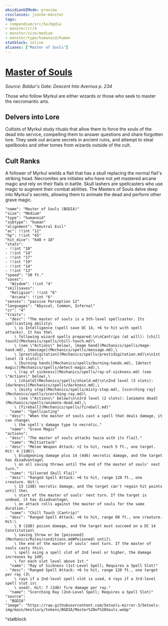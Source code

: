 ```yaml
---
obsidianUIMode: preview
cssclasses: json5e-monster
tags:
- compendium/src/5e/bgdia
- monster/cr/4
- monster/size/medium
- monster/type/humanoid/human
statblock: inline
aliases: ["Master of Souls"]
---
```

# [Master of Souls](Mechanics\bestiary\humanoid/master-of-souls-bgdia.md)
*Source: Baldur's Gate: Descent Into Avernus p. 234*  

Those who follow Myrkul are either wizards or those who seek to master the necromantic arts.

## Delvers into Lore

Cultists of Myrkul study rituals that allow them to force the souls of the dead into service, compelling them to answer questions and share forgotten lore. They seek out arcane secrets in ancient ruins, and attempt to steal spellbooks and other tomes from wizards outside of the cult.

## Cult Ranks

A follower of Myrkul wields a flail that has a skull replacing the normal flail's striking head. Necromites are initiates who have not yet mastered arcane magic and rely on their flails in battle. Skull lashers are spellcasters who use magic to augment their combat abilities. The Masters of Souls delve deep into Myrkul's secrets, allowing them to animate the dead and perform other grave magic.

```statblock
"name": "Master of Souls (BGDIA)"
"size": "Medium"
"type": "humanoid"
"subtype": "human"
"alignment": "Neutral Evil"
"ac": !!int "12"
"hp": !!int "45"
"hit_dice": "6d8 + 18"
"stats":
- !!int "10"
- !!int "14"
- !!int "17"
- !!int "19"
- !!int "14"
- !!int "13"
"speed": "30 ft."
"saves":
  "Wisdom": !!int "4"
"skillsaves":
  "Religion": !!int "6"
  "Arcana": !!int "6"
"senses": "passive Perception 12"
"languages": "Abyssal, Common, Infernal"
"cr": "4"
"traits":
- "desc": "The master of souls is a 5th-level spellcaster. Its spellcasting ability\
    \ is Intelligence (spell save DC 14, +6 to hit with spell attacks). It has the\
    \ following wizard spells prepared:\n\nCantrips (at will): [chill touch](Mechanics/spells/chill-touch.md)\
    \ (see \"Actions\" below), [mage hand](Mechanics/spells/mage-hand.md), [message](Mechanics/spells/message.md),\
    \ [prestidigitation](Mechanics/spells/prestidigitation.md)\n\n1st level (4 slots):\
    \ [burning hands](Mechanics/spells/burning-hands.md), [detect magic](Mechanics/spells/detect-magic.md),\
    \ [ray of sickness](Mechanics/spells/ray-of-sickness.md) (see \"Actions\" below),\
    \ [shield](Mechanics/spells/shield.md)\n\n2nd level (3 slots): [darkness](Mechanics/spells/darkness.md),\
    \ [misty step](Mechanics/spells/misty-step.md), [scorching ray](Mechanics/spells/scorching-ray.md)\
    \ (see \"Actions\" below)\n\n3rd level (2 slots): [animate dead](Mechanics/spells/animate-dead.md),\
    \ [fireball](Mechanics/spells/fireball.md)"
  "name": "Spellcasting"
- "desc": "When the master of souls cast a spell that deals damage, it can change\
    \ the spell's damage type to necrotic."
  "name": "Grave Magic"
"actions":
- "desc": "The master of souls attacks twice with its flail."
  "name": "Multiattack"
- "desc": "Melee Weapon Attack: +2 to hit, reach 5 ft., one target. Hit: 4 (1d8)\
    \ bludgeoning damage plus 14 (4d6) necrotic damage, and the target has disadvantage\
    \ on all saving throws until the end of the master of souls' next turn."
  "name": "Silvered Skull Flail"
- "desc": "Ranged Spell Attack: +6 to hit, range 120 ft., one creature. Hit:\
    \ 13 (2d8) necrotic damage, and the target can't regain hit points until the\
    \ start of the master of souls' next turn. If the target is undead, it has disadvantage\
    \ on attack rolls against the master of souls for the same duration."
  "name": "Chill Touch (Cantrip)"
- "desc": "Ranged Spell Attack: +6 to hit, range 60 ft., one creature. Hit:\
    \ 9 (2d8) poison damage, and the target must succeed on a DC 14 Constitution\
    \ saving throw or be [poisoned](Mechanics/Rules/conditions.md#Poisoned) until\
    \ the end of the master of souls' next turn. If the master of souls casts this\
    \ spell using a spell slot of 2nd level or higher, the damage increases by 1d8\
    \ for each slot level above 1st."
  "name": "Ray of Sickness (1st-Level Spell; Requires a Spell Slot)"
- "desc": "Ranged Spell Attack: +6 to hit, range 120 ft., one target per ray (3\
    \ rays if a 2nd-level spell slot is used, 4 rays if a 3rd-level spell slot is\
    \ used). Hit: 7 (2d6) fire damage per ray."
  "name": "Scorching Ray (2nd-Level Spell; Requires a Spell Slot)"
"source":
- "BGDIA"
"image": "https://raw.githubusercontent.com/5etools-mirror-3/5etools-img/main/bestiary/tokens/BGDIA/Master%20of%20Souls.webp"
```
^statblock